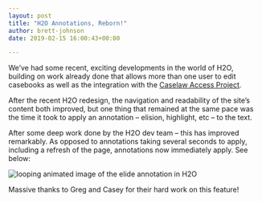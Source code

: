```yaml
---
layout: post
title: "H2O Annotations, Reborn!"
author: brett-johnson
date: 2019-02-15 16:00:43+00:00

---
```


We’ve had some recent, exciting developments in the world of H2O, building on work already done that allows more than one user to edit casebooks as well as the integration with the [Caselaw Access Project](https://lil.law.harvard.edu/blog/2018/10/29/caselaw-access-project-cap-launches-api-and-bulk-data-service/).

After the recent H2O redesign, the navigation and readability of the site’s content both improved, but one thing that remained at the same pace was the time it took to apply an annotation – elision, highlight, etc – to the text.

After some deep work done by the H2O dev team – this has improved remarkably. As opposed to annotations taking several seconds to apply, including a refresh of the page, annotations now immediately apply. See below:

![looping animated image of the elide annotation in H2O](http://blogs.harvard.edu/h2oharvard/files/2019/02/LPF7gCzHLO.gif)

Massive thanks to Greg and Casey for their hard work on this feature!